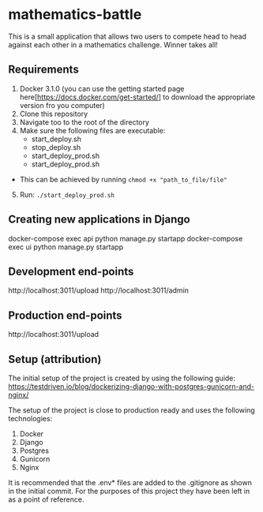 # mathematics-battle
This is a small application that allows two users to compete head to head 
against each other in a mathematics challenge. Winner takes all!

## Requirements
1) Docker 3.1.0 (you can use the getting started page here[https://docs.docker.com/get-started/] 
to download the appropriate version fro you computer)
2) Clone this repository
3) Navigate too to the root of the directory
4) Make sure the following files are executable:
    - start_deploy.sh
    - stop_deploy.sh
    - start_deploy_prod.sh
    - start_deploy_prod.sh
* This can be achieved by running `chmod +x "path_to_file/file"`
5) Run: `./start_deploy_prod.sh`

## Creating new applications in Django
docker-compose exec api python manage.py startapp <application name>
docker-compose exec ui python manage.py startapp <application name>

## Development end-points
http://localhost:3011/upload
http://localhost:3011/admin

## Production end-points
http://localhost:3011/upload

## Setup (attribution)
The initial setup of the project is created by using the following guide:
https://testdriven.io/blog/dockerizing-django-with-postgres-gunicorn-and-nginx/

The setup of the project is close to production ready and uses 
the following technologies:
1) Docker
2) Django
3) Postgres
4) Gunicorn
5) Nginx

It is recommended that the .env* files are added to the .gitignore as shown in the initial commit.
For the purposes of this project they have been left in as a point of reference.

